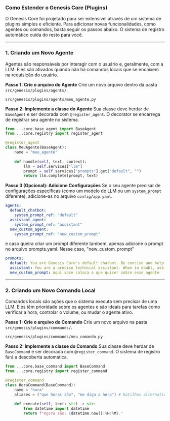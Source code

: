 ### **Como Estender o Genesis Core (Plugins)**

O Genesis Core foi projetado para ser extensível através de um sistema de plugins simples e eficiente. Para adicionar novas funcionalidades, como agentes ou comandos, basta seguir os passos abaixo. O sistema de registro automático cuida do resto para você.

-----

### **1. Criando um Novo Agente**

Agentes são responsáveis por interagir com o usuário e, geralmente, com a LLM. Eles são ativados quando não há comandos locais que se encaixem na requisição do usuário.

**Passo 1: Crie o arquivo do Agente**
Crie um novo arquivo dentro da pasta `src/genesis/plugins/agents/`.

```
src/genesis/plugins/agents/meu_agente.py
```

**Passo 2: Implemente a classe do Agente**
Sua classe deve herdar de `BaseAgent` e ser decorada com `@register_agent`. O decorator se encarrega de registrar seu agente no sistema.

```python
from ...core.base_agent import BaseAgent
from ...core.registry import register_agent

@register_agent
class MeuAgente(BaseAgent):
    name = "meu_agente"
    
    def handle(self, text, context):
        llm = self.services["llm"]
        prompt = self.services["prompts"].get("default", "")
        return llm.complete(prompt, text)
```

**Passo 3 (Opcional): Adicione Configurações**
Se o seu agente precisar de configurações específicas (como um modelo de LLM ou um `system_prompt` diferente), adicione-as no arquivo `config/app.yaml`.

```yaml
agents:
  default_chatbot:
    system_prompt_ref: "default"
  assistant_agent:
    system_prompt_ref: "assistant"
  new_custom_agent:
    system_prompt_ref: "new_custom_prompt"
```
e caso queira criar um prompt diferente tambem, apenas adicione o prompt no arquivo prompts.yaml. Nesse caso, "new_custom_prompt"

```yaml
prompts:
  default: You are Genesis Core's default chatbot. Be concise and helpful.
  assistant: You are a precise technical assistant. When in doubt, ask concise questions.
  new_custom_prompt: aqui voce coloca o que quiser sobre esse agente
```

-----

### **2. Criando um Novo Comando Local**

Comandos locais são ações que o sistema executa sem precisar de uma LLM. Eles têm prioridade sobre os agentes e são ideais para tarefas como verificar a hora, controlar o volume, ou mudar o agente ativo.

**Passo 1: Crie o arquivo do Comando**
Crie um novo arquivo na pasta `src/genesis/plugins/commands/`.

```
src/genesis/plugins/commands/meu_comando.py
```

**Passo 2: Implemente a classe do Comando**
Sua classe deve herdar de `BaseCommand` e ser decorada com `@register_command`. O sistema de registro fará a descoberta automática.

```python
from ...core.base_command import BaseCommand
from ...core.registry import register_command

@register_command
class HoraCommand(BaseCommand):
    name = "hora"
    aliases = ("que horas são", "me diga a hora") # Gatilhos alternativos
    
    def execute(self, text: str) -> str:
        from datetime import datetime
        return f"Agora são: {datetime.now():%H:%M}."
```